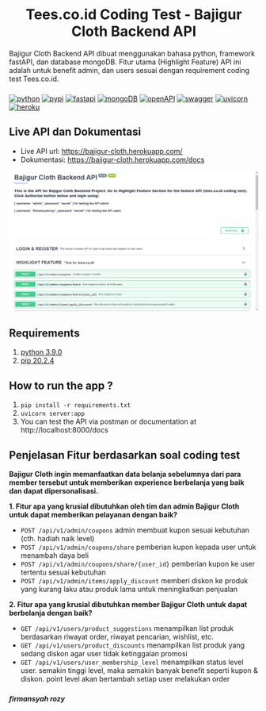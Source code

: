 <h1 align="center"><b>Tees.co.id Coding Test - Bajigur Cloth Backend API</b></h1>



Bajigur Cloth Backend API dibuat menggunakan bahasa python, framework fastAPI,
dan database mongoDB. Fitur utama (Highlight Feature) API ini adalah untuk
benefit admin, dan users sesuai dengan requirement coding test Tees.co.id.

### 
[![python](https://img.shields.io/badge/python-v3.9.0-blue)](https://www.python.org/downloads/release/python-390/)
[![pypi](https://warehouse-camo.ingress.cmh1.psfhosted.org/cd7ef4975d71b4a87a35b3c01b5b1ec8481c4549/68747470733a2f2f696d672e736869656c64732e696f2f707970692f762f7069702e737667)](https://pypi.org/project/pip/)
[![fastapi](https://img.shields.io/badge/FastAPI-v0.61.2-brightgreen)](https://fastapi.tiangolo.com/)
[![mongoDB](https://img.shields.io/badge/mongoDB-4.2-lightgreen)](https://mongodb.com)
[![openAPI](https://img.shields.io/badge/openAPI-v3.0.2-yellowgreen)](https://www.openapis.org/)
[![swagger](https://img.shields.io/badge/swagger-valid-brightgreen)](https://swagger.io/)
[![uvicorn](https://img.shields.io/badge/uvicorn-v0.12.2-red)](https://www.uvicorn.org/)
[![heroku](https://img.shields.io/badge/heroku-server-9cf)](https://www.heroku.com/)


## Live API dan Dokumentasi
- Live API url: https://bajigur-cloth.herokuapp.com/
- Dokumentasi: https://bajigur-cloth.herokuapp.com/docs
<img src="https://raw.githubusercontent.com/rozy97/pic/master/fastapi-documentation.png">

## Requirements
1. <a href="https://www.python.org/downloads/release/python-390/">python 3.9.0</a>
2. <a href="https://pypi.org/project/pip/">pip 20.2.4</a>


## How to run the app ?
1. `pip install -r requirements.txt`
2. `uvicorn server:app`
3. You can test the API via postman or documentation at http://localhost:8000/docs

## Penjelasan Fitur berdasarkan soal coding test
**Bajigur Cloth ingin memanfaatkan data belanja sebelumnya dari para member tersebut untuk memberikan experience berbelanja yang baik dan dapat dipersonalisasi.**


**1. Fitur apa yang krusial dibutuhkan oleh tim dan admin Bajigur Cloth untuk dapat memberikan pelayanan dengan baik?**
*  `POST /api/v1/admin/coupons` admin membuat kupon sesuai kebutuhan (cth. hadiah naik level)
*  `POST /api/v1/admin/coupons/share` pemberian kupon kepada user untuk menambah daya beli
*  `POST /api/v1/admin/coupons/share/{user_id}` pemberian kupon ke user tertentu sesuai kebutuhan
*  `POST /api/v1/admin/items/apply_discount` memberi diskon ke produk yang kurang laku atau produk lama untuk meningkatkan penjualan

**2. Fitur apa yang krusial dibutuhkan member Bajigur Cloth untuk dapat berbelanja dengan baik?**
*  `GET /api/v1/users/product_suggestions` menampilkan list produk berdasarkan riwayat order, riwayat pencarian, wishlist, etc.
*  `GET /api/v1/users/product_discounts` menampilkan list produk yang sedang diskon agar user tidak ketinggalan promosi
*  `GET /api/v1/users/user_membership_level` menampilkan status level user. semakin tinggi level, maka semakin banyak benefit seperti kupon & diskon. point level akan bertambah setiap user melakukan order

###
***firmansyah rozy***
